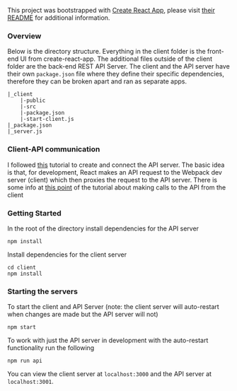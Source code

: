 This project was bootstrapped with [Create React App](https://github.com/facebookincubator/create-react-app), please visit [their README](https://github.com/facebookincubator/create-react-app/blob/master/packages/react-scripts/template/README.md) for additional information.

### Overview

Below is the directory structure. Everything in the client folder is the front-end UI from create-react-app. The additional files outside of the client folder are the back-end REST API Server. The client and the API server have their own `package.json` file where they define their specific dependencies, therefore they can be broken apart and ran as separate apps.
```
|_client
    |-public
    |-src
    |-package.json
    |-start-client.js
|_package.json
|_server.js

```

### Client-API communication

I followed [this](https://www.fullstackreact.com/articles/using-create-react-app-with-a-server/) tutorial to create and connect the API server. The basic idea is that, for development, React makes an API request to the Webpack dev server (client) which then proxies the request to the API server. There is some info at [this point](https://www.fullstackreact.com/articles/using-create-react-app-with-a-server/#the-apps-react-components) of the tutorial about making calls to the API from the client

### Getting Started

In the root of the directory install dependencies for the API server
```
npm install
```
Install dependencies for the client server
```
cd client
npm install
```
### Starting the servers

To start the client and API Server (note: the client server will auto-restart when changes are made but the API server will not)
```
npm start
```

To work with just the API server in development with the auto-restart functionality run the following
```
npm run api
```
You can view the client server at `localhost:3000` and the API server at `localhost:3001`.

